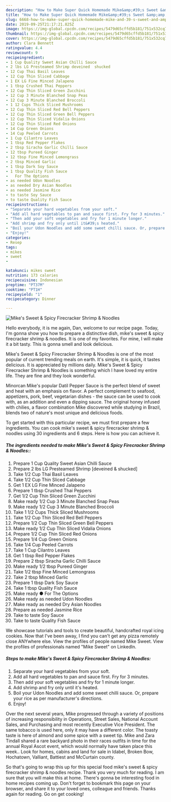```yaml
---
description: "How to Make Super Quick Homemade Mike&amp;#39;s Sweet &amp;amp; Spicy Firecracker Shrimp &amp;amp; Noodles"
title: "How to Make Super Quick Homemade Mike&amp;#39;s Sweet &amp;amp; Spicy Firecracker Shrimp &amp;amp; Noodles"
slug: 6668-how-to-make-super-quick-homemade-mike-and-39-s-sweet-and-amp-spicy-firecracker-shrimp-and-amp-noodles
date: 2019-09-25T21:17:21.825Z
image: https://img-global.cpcdn.com/recipes/5479d65cffd5b181/751x532cq70/mikes-sweet-spicy-firecracker-shrimp-noodles-recipe-main-photo.jpg
thumbnail: https://img-global.cpcdn.com/recipes/5479d65cffd5b181/751x532cq70/mikes-sweet-spicy-firecracker-shrimp-noodles-recipe-main-photo.jpg
cover: https://img-global.cpcdn.com/recipes/5479d65cffd5b181/751x532cq70/mikes-sweet-spicy-firecracker-shrimp-noodles-recipe-main-photo.jpg
author: Clara Bennett
ratingvalue: 4.4
reviewcount: 9
recipeingredient:
- 1 Cup Quality Sweet Asian Chilli Sauce
- 2 lbs LG Presteamed Shrimp deveined  shucked
- 12 Cup Thai Basil Leaves
- 12 Cup Thin Sliced Cabbage
- 1 EX LG Fine Minced Jalapeno
- 1 tbsp Crushed Thai Peppers
- 12 Cup Thin Sliced Green Zucchini
- 12 Cup 3 Minute Blanched Snap Peas
- 12 Cup 3 Minute Blanched Broccoli
- 1 12 Cups Thick Sliced Mushrooms
- 12 Cup Thin Sliced Red Bell Peppers
- 12 Cup Thin Sliced Green Bell Peppers
- 12 Cup Thin Sliced Vidalia Onions
- 12 Cup Thin Sliced Red Onions
- 14 Cup Green Onions
- 14 Cup Peeled Carrots
- 1 Cup Cilantro Leaves
- 1 tbsp Red Pepper Flakes
- 2 tbsp Siracha Garlic Chilli Sauce
- 12 tbsp Pureed Ginger
- 12 tbsp Fine Minced Lemongrass
- 2 tbsp Minced Garlic
- 1 tbsp Dark Soy Sauce
- 1 tbsp Quality Fish Sauce
-   For The Options
- as needed Udon Noodles
- as needed Dry Asian Noodles
- as needed Jasmine Rice
- to taste Soy Sauce
- to taste Quality Fish Sauce
recipeinstructions:
- "Separate your hard vegetables from your soft."
- "Add all hard vegetables to pan and sauce first. Fry for 3 minutes."
- "Then add your soft vegetables and fry for 1 minute longer."
- "Add shrimp and fry only until it&#39;s heated."
- "Boil your Udon Noodles and add some sweet chilli sauce. Or, prepare your rice as per manufacturer&#39;s directions."
- "Enjoy!"
categories:
- Resep
tags:
- mikes
- sweet
- 

katakunci: mikes sweet 
nutrition: 173 calories
recipecuisine: Indonesian
preptime: "PT37M"
cooktime: "PT1H"
recipeyield: "1"
recipecategory: Dinner

---
```



![Mike&#39;s Sweet &amp; Spicy Firecracker Shrimp &amp; Noodles](https://img-global.cpcdn.com/recipes/5479d65cffd5b181/751x532cq70/mikes-sweet-spicy-firecracker-shrimp-noodles-recipe-main-photo.jpg)

Hello everybody, it is me again, Dan, welcome to our recipe page. Today, I'm gonna show you how to prepare a distinctive dish, mike&#39;s sweet &amp; spicy firecracker shrimp &amp; noodles. It is one of my favorites. For mine, I will make it a bit tasty. This is gonna smell and look delicious.

Mike&#39;s Sweet &amp; Spicy Firecracker Shrimp &amp; Noodles is one of the most popular of current trending meals on earth. It's simple, it is quick, it tastes delicious. It is appreciated by millions daily. Mike&#39;s Sweet &amp; Spicy Firecracker Shrimp &amp; Noodles is something which I have loved my entire life. They are fine and they look wonderful.

Minorcan Mike&#39;s popular Datil Pepper Sauce is the perfect blend of sweet and heat with an emphasis on flavor. A perfect complement to seafood, appetizers, pork, beef, vegetarian dishes - the sauce can be used to cook with, as an addition and even a dipping sauce. The original honey infused with chilies, a flavor combination Mike discovered while studying in Brazil, blends two of nature&#39;s most unique and delicious foods.


To get started with this particular recipe, we must first prepare a few ingredients. You can cook mike&#39;s sweet &amp; spicy firecracker shrimp &amp; noodles using 30 ingredients and 6 steps. Here is how you can achieve it.

##### The ingredients needed to make Mike&#39;s Sweet &amp; Spicy Firecracker Shrimp &amp; Noodles::

1. Prepare 1 Cup Quality Sweet Asian Chilli Sauce
1. Prepare 2 lbs LG Presteamed Shrimp [deveined &amp; shucked]
1. Take 1/2 Cup Thai Basil Leaves
1. Take 1/2 Cup Thin Sliced Cabbage
1. Get 1 EX LG Fine Minced Jalapeno
1. Prepare 1 tbsp Crushed Thai Peppers
1. Get 1/2 Cup Thin Sliced Green Zucchini
1. Make ready 1/2 Cup 3 Minute Blanched Snap Peas
1. Make ready 1/2 Cup 3 Minute Blanched Broccoli
1. Take 1 1/2 Cups Thick Sliced Mushrooms
1. Take 1/2 Cup Thin Sliced Red Bell Peppers
1. Prepare 1/2 Cup Thin Sliced Green Bell Peppers
1. Make ready 1/2 Cup Thin Sliced Vidalia Onions
1. Prepare 1/2 Cup Thin Sliced Red Onions
1. Prepare 1/4 Cup Green Onions
1. Take 1/4 Cup Peeled Carrots
1. Take 1 Cup Cilantro Leaves
1. Get 1 tbsp Red Pepper Flakes
1. Prepare 2 tbsp Siracha Garlic Chilli Sauce
1. Make ready 1/2 tbsp Pureed Ginger
1. Take 1/2 tbsp Fine Minced Lemongrass
1. Take 2 tbsp Minced Garlic
1. Prepare 1 tbsp Dark Soy Sauce
1. Take 1 tbsp Quality Fish Sauce
1. Make ready  ● For The Options
1. Make ready as needed Udon Noodles
1. Make ready as needed Dry Asian Noodles
1. Prepare as needed Jasmine Rice
1. Take to taste Soy Sauce
1. Take to taste Quality Fish Sauce


We showcase tutorials and tools to create beautiful, handcrafted royal icing cookies. Now that I&#39;ve been away, I find you can&#39;t get any pizza remotely close ANYwhere else. View the profiles of people named Mike Sweet. View the profiles of professionals named &#34;Mike Sweet&#34; on LinkedIn. 

##### Steps to make Mike&#39;s Sweet &amp; Spicy Firecracker Shrimp &amp; Noodles:

1. Separate your hard vegetables from your soft.
1. Add all hard vegetables to pan and sauce first. Fry for 3 minutes.
1. Then add your soft vegetables and fry for 1 minute longer.
1. Add shrimp and fry only until it&#39;s heated.
1. Boil your Udon Noodles and add some sweet chilli sauce. Or, prepare your rice as per manufacturer&#39;s directions.
1. Enjoy!


Over the next several years, Mike progressed through a variety of positions of increasing responsibility in Operations, Street Sales, National Account Sales, and Purchasing and most recently Executive Vice President. The same tobacco is used here, only it may have a different color. The toasty taste is here of almond and some spice with a sweet tip. Mike and Zara Tindall shared a rare backyard photo in their races outfits in time for the annual Royal Ascot event, which would normally have taken place this week.. Look for homes, cabins and land for sale in Idabel, Broken Bow, Hochatown, Valliant, Battiest and McCurtain county. 

So that's going to wrap this up for this special food mike&#39;s sweet &amp; spicy firecracker shrimp &amp; noodles recipe. Thank you very much for reading. I am sure that you will make this at home. There's gonna be interesting food in home recipes coming up. Don't forget to bookmark this page on your browser, and share it to your loved ones, colleague and friends. Thanks again for reading. Go on get cooking!
